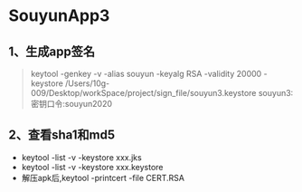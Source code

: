 # SouyunApp3
## 1、生成app签名
> keytool -genkey -v -alias souyun -keyalg RSA -validity 20000 -keystore /Users/10g-009/Desktop/workSpace/project/sign_file/souyun3.keystore
> souyun3:
  密钥口令:souyun2020
  
## 2、查看sha1和md5
* keytool -list -v -keystore xxx.jks
* keytool -list -v -keystore xxx.keystore
* 解压apk后,keytool -printcert -file CERT.RSA
